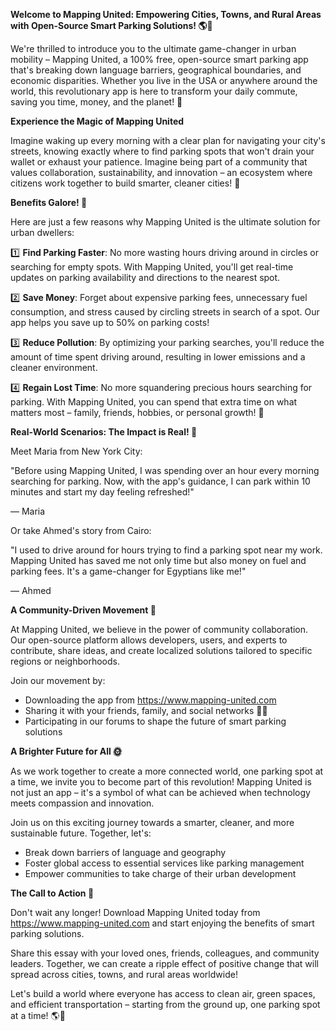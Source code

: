 **Welcome to Mapping United: Empowering Cities, Towns, and Rural Areas with Open-Source Smart Parking Solutions! 🌎🚗**

We're thrilled to introduce you to the ultimate game-changer in urban mobility – Mapping United, a 100% free, open-source smart parking app that's breaking down language barriers, geographical boundaries, and economic disparities. Whether you live in the USA or anywhere around the world, this revolutionary app is here to transform your daily commute, saving you time, money, and the planet! 🌟

**Experience the Magic of Mapping United**

Imagine waking up every morning with a clear plan for navigating your city's streets, knowing exactly where to find parking spots that won't drain your wallet or exhaust your patience. Imagine being part of a community that values collaboration, sustainability, and innovation – an ecosystem where citizens work together to build smarter, cleaner cities! 🌈

**Benefits Galore! 🎉**

Here are just a few reasons why Mapping United is the ultimate solution for urban dwellers:

1️⃣ **Find Parking Faster**: No more wasting hours driving around in circles or searching for empty spots. With Mapping United, you'll get real-time updates on parking availability and directions to the nearest spot.

2️⃣ **Save Money**: Forget about expensive parking fees, unnecessary fuel consumption, and stress caused by circling streets in search of a spot. Our app helps you save up to 50% on parking costs!

3️⃣ **Reduce Pollution**: By optimizing your parking searches, you'll reduce the amount of time spent driving around, resulting in lower emissions and a cleaner environment.

4️⃣ **Regain Lost Time**: No more squandering precious hours searching for parking. With Mapping United, you can spend that extra time on what matters most – family, friends, hobbies, or personal growth! 🌱

**Real-World Scenarios: The Impact is Real! 🌈**

Meet Maria from New York City:

"Before using Mapping United, I was spending over an hour every morning searching for parking. Now, with the app's guidance, I can park within 10 minutes and start my day feeling refreshed!"

— Maria

Or take Ahmed's story from Cairo:

"I used to drive around for hours trying to find a parking spot near my work. Mapping United has saved me not only time but also money on fuel and parking fees. It's a game-changer for Egyptians like me!"

— Ahmed

**A Community-Driven Movement 🌟**

At Mapping United, we believe in the power of community collaboration. Our open-source platform allows developers, users, and experts to contribute, share ideas, and create localized solutions tailored to specific regions or neighborhoods.

Join our movement by:

* Downloading the app from https://www.mapping-united.com
* Sharing it with your friends, family, and social networks 📱👫
* Participating in our forums to shape the future of smart parking solutions

**A Brighter Future for All 🌞**

As we work together to create a more connected world, one parking spot at a time, we invite you to become part of this revolution! Mapping United is not just an app – it's a symbol of what can be achieved when technology meets compassion and innovation.

Join us on this exciting journey towards a smarter, cleaner, and more sustainable future. Together, let's:

* Break down barriers of language and geography
* Foster global access to essential services like parking management
* Empower communities to take charge of their urban development

**The Call to Action 📢**

Don't wait any longer! Download Mapping United today from https://www.mapping-united.com and start enjoying the benefits of smart parking solutions.

Share this essay with your loved ones, friends, colleagues, and community leaders. Together, we can create a ripple effect of positive change that will spread across cities, towns, and rural areas worldwide!

Let's build a world where everyone has access to clean air, green spaces, and efficient transportation – starting from the ground up, one parking spot at a time! 🌎💚